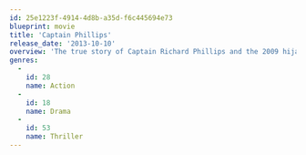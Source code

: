 ```yaml
---
id: 25e1223f-4914-4d8b-a35d-f6c445694e73
blueprint: movie
title: 'Captain Phillips'
release_date: '2013-10-10'
overview: 'The true story of Captain Richard Phillips and the 2009 hijacking by Somali pirates of the US-flagged MV Maersk Alabama, the first American cargo ship to be hijacked in two hundred years.'
genres:
  -
    id: 28
    name: Action
  -
    id: 18
    name: Drama
  -
    id: 53
    name: Thriller
---
```

